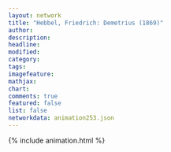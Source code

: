 ```yaml
---
layout: network
title: "Hebbel, Friedrich: Demetrius (1869)"
author:
description:
headline:
modified:
category:
tags:
imagefeature: 
mathjax: 
chart: 
comments: true
featured: false
list: false
networkdata: animation253.json
---
```

{% include animation.html %}
